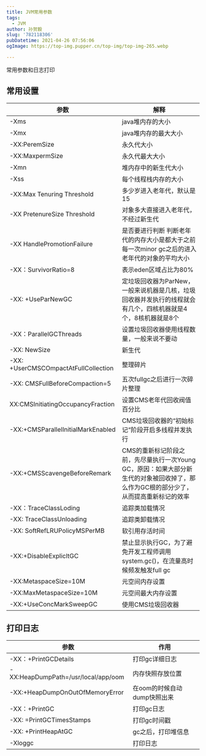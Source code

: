 ```yaml
---
title: JVM常用参数
tags:
  - JVM
author: 孙贺毅
slug: '782118306'
pubDatetime: 2021-04-26 07:56:06
ogImage: https://top-img.pupper.cn/top-img/top-img-265.webp

---
```


常用参数和日志打印

<!-- more -->

## 常用设置

| 参数                                 | 解释                                                         |
| ------------------------------------ | ------------------------------------------------------------ |
| -Xms                                 | java堆内存的大小                                             |
| -Xmx                                 | java堆内存的最大大小                                         |
| -XX:PeremSize                        | 永久代大小                                                   |
| -XX:MaxpermSize                      | 永久代最大大小                                               |
| -Xmn                                 | 堆内存中的新生代大小                                         |
| -Xss                                 | 每个线程栈内存的大小                                         |
| -XX:Max Tenuring Threshold           | 多少岁进入老年代，默认是15                                   |
| -XX PretenureSize Threshold          | 对象多大直接进入老年代，不经过新生代                         |
| -XX HandlePromotionFailure           | 是否要进行判断 判断老年代的内存大小是都大于之前每一次minor gc之后的进入老年代的对象的平均大小 |
| -XX：SurvivorRatio=8                 | 表示eden区域占比为80%                                        |
| -XX: +UseParNewGC                    | 定垃圾回收器为ParNew，一般来说机器是几核，垃圾回收器并发执行的线程就会有几个，四核机器就是4个，8核机器就是8个 |
| -XX：ParallelGCThreads               | 设置垃圾回收器使用线程数量，一般来说不要动                   |
| -XX: NewSize                         | 新生代                                                       |
| -XX: +UserCMSCOmpactAtFullCollection | 整理碎片                                                     |
| -XX: CMSFullBeforeCompaction=5       | 五次fullgc之后进行一次碎片整理                               |
| XX:CMSInitiatingOccupancyFraction    | 设置CMS老年代回收阀值百分比                                  |
| -XX:+CMSParallelInitialMarkEnabled   | CMS垃圾回收器的“初始标记”阶段开启多线程并发执行              |
| -XX:+CMSScavengeBeforeRemark         | CMS的重新标记阶段之前，先尽量执行一次Young GC，原因：如果大部分新生代的对象被回收掉了，那么作为GC根的部分少了，从而提高重新标记的效率 |
| -XX：TraceClassLoding                | 追踪类加载情况                                               |
| -XX: TraceClassUnloading             | 追踪类卸载情况                                               |
| -XX: SoftRefLRUPolicyMSPerMB         | 软引用存活时间                                               |
| -XX:+DisableExplicltGC               | 禁止显示执行GC，为了避免开发工程师调用system.gc()，在流量高时候频发触发full gc |
| -XX:MetaspaceSize=10M                | 元空间内存设置                                               |
| -XX:MaxMetaspaceSize=10M             | 元空间最大内存设置                                           |
| -XX:+UseConcMarkSweepGC              | 使用CMS垃圾回收器                                            |

## 打印日志

| 参数                                | 作用                        |
| ----------------------------------- | --------------------------- |
| -XX：+PrintGCDetails                | 打印gc详细日志              |
| -XX:HeapDumpPath=/usr/local/app/oom | 内存快照存放位置            |
| -XX:+HeapDumpOnOutOfMemoryError     | 在oom的时候自动dump快照出来 |
| -XX：+PrintGC                       | 打印gc日志                  |
| -XX: =PrintGCTimesStamps            | 打印gc时间戳                |
| -XX: +PrintHeapAtGC                 | gc之后，打印堆信息          |
| -Xloggc                             | 打印日志                    |


